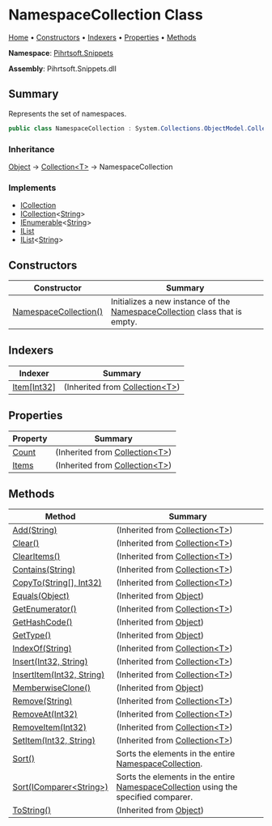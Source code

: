 # NamespaceCollection Class

[Home](../../../README.md) &#x2022; [Constructors](#constructors) &#x2022; [Indexers](#indexers) &#x2022; [Properties](#properties) &#x2022; [Methods](#methods)

**Namespace**: [Pihrtsoft.Snippets](../README.md)

**Assembly**: Pihrtsoft\.Snippets\.dll

## Summary

Represents the set of namespaces\.

```csharp
public class NamespaceCollection : System.Collections.ObjectModel.Collection<string>
```

### Inheritance

[Object](https://docs.microsoft.com/en-us/dotnet/api/system.object) &#x2192; [Collection\<T>](https://docs.microsoft.com/en-us/dotnet/api/system.collections.objectmodel.collection-1) &#x2192; NamespaceCollection

### Implements

* [ICollection](https://docs.microsoft.com/en-us/dotnet/api/system.collections.icollection)
* [ICollection](https://docs.microsoft.com/en-us/dotnet/api/system.collections.generic.icollection-1)\<[String](https://docs.microsoft.com/en-us/dotnet/api/system.string)>
* [IEnumerable](https://docs.microsoft.com/en-us/dotnet/api/system.collections.generic.ienumerable-1)\<[String](https://docs.microsoft.com/en-us/dotnet/api/system.string)>
* [IList](https://docs.microsoft.com/en-us/dotnet/api/system.collections.ilist)
* [IList](https://docs.microsoft.com/en-us/dotnet/api/system.collections.generic.ilist-1)\<[String](https://docs.microsoft.com/en-us/dotnet/api/system.string)>

## Constructors

| Constructor | Summary |
| ----------- | ------- |
| [NamespaceCollection()](-ctor/README.md) | Initializes a new instance of the [NamespaceCollection](./README.md) class that is empty\. |

## Indexers

| Indexer | Summary |
| ------- | ------- |
| [Item\[Int32\]](https://docs.microsoft.com/en-us/dotnet/api/system.collections.objectmodel.collection-1.item) |  \(Inherited from [Collection\<T>](https://docs.microsoft.com/en-us/dotnet/api/system.collections.objectmodel.collection-1)\) |

## Properties

| Property | Summary |
| -------- | ------- |
| [Count](https://docs.microsoft.com/en-us/dotnet/api/system.collections.objectmodel.collection-1.count) |  \(Inherited from [Collection\<T>](https://docs.microsoft.com/en-us/dotnet/api/system.collections.objectmodel.collection-1)\) |
| [Items](https://docs.microsoft.com/en-us/dotnet/api/system.collections.objectmodel.collection-1.items) |  \(Inherited from [Collection\<T>](https://docs.microsoft.com/en-us/dotnet/api/system.collections.objectmodel.collection-1)\) |

## Methods

| Method | Summary |
| ------ | ------- |
| [Add(String)](https://docs.microsoft.com/en-us/dotnet/api/system.collections.objectmodel.collection-1.add) |  \(Inherited from [Collection\<T>](https://docs.microsoft.com/en-us/dotnet/api/system.collections.objectmodel.collection-1)\) |
| [Clear()](https://docs.microsoft.com/en-us/dotnet/api/system.collections.objectmodel.collection-1.clear) |  \(Inherited from [Collection\<T>](https://docs.microsoft.com/en-us/dotnet/api/system.collections.objectmodel.collection-1)\) |
| [ClearItems()](https://docs.microsoft.com/en-us/dotnet/api/system.collections.objectmodel.collection-1.clearitems) |  \(Inherited from [Collection\<T>](https://docs.microsoft.com/en-us/dotnet/api/system.collections.objectmodel.collection-1)\) |
| [Contains(String)](https://docs.microsoft.com/en-us/dotnet/api/system.collections.objectmodel.collection-1.contains) |  \(Inherited from [Collection\<T>](https://docs.microsoft.com/en-us/dotnet/api/system.collections.objectmodel.collection-1)\) |
| [CopyTo(String\[\], Int32)](https://docs.microsoft.com/en-us/dotnet/api/system.collections.objectmodel.collection-1.copyto) |  \(Inherited from [Collection\<T>](https://docs.microsoft.com/en-us/dotnet/api/system.collections.objectmodel.collection-1)\) |
| [Equals(Object)](https://docs.microsoft.com/en-us/dotnet/api/system.object.equals) |  \(Inherited from [Object](https://docs.microsoft.com/en-us/dotnet/api/system.object)\) |
| [GetEnumerator()](https://docs.microsoft.com/en-us/dotnet/api/system.collections.objectmodel.collection-1.getenumerator) |  \(Inherited from [Collection\<T>](https://docs.microsoft.com/en-us/dotnet/api/system.collections.objectmodel.collection-1)\) |
| [GetHashCode()](https://docs.microsoft.com/en-us/dotnet/api/system.object.gethashcode) |  \(Inherited from [Object](https://docs.microsoft.com/en-us/dotnet/api/system.object)\) |
| [GetType()](https://docs.microsoft.com/en-us/dotnet/api/system.object.gettype) |  \(Inherited from [Object](https://docs.microsoft.com/en-us/dotnet/api/system.object)\) |
| [IndexOf(String)](https://docs.microsoft.com/en-us/dotnet/api/system.collections.objectmodel.collection-1.indexof) |  \(Inherited from [Collection\<T>](https://docs.microsoft.com/en-us/dotnet/api/system.collections.objectmodel.collection-1)\) |
| [Insert(Int32, String)](https://docs.microsoft.com/en-us/dotnet/api/system.collections.objectmodel.collection-1.insert) |  \(Inherited from [Collection\<T>](https://docs.microsoft.com/en-us/dotnet/api/system.collections.objectmodel.collection-1)\) |
| [InsertItem(Int32, String)](https://docs.microsoft.com/en-us/dotnet/api/system.collections.objectmodel.collection-1.insertitem) |  \(Inherited from [Collection\<T>](https://docs.microsoft.com/en-us/dotnet/api/system.collections.objectmodel.collection-1)\) |
| [MemberwiseClone()](https://docs.microsoft.com/en-us/dotnet/api/system.object.memberwiseclone) |  \(Inherited from [Object](https://docs.microsoft.com/en-us/dotnet/api/system.object)\) |
| [Remove(String)](https://docs.microsoft.com/en-us/dotnet/api/system.collections.objectmodel.collection-1.remove) |  \(Inherited from [Collection\<T>](https://docs.microsoft.com/en-us/dotnet/api/system.collections.objectmodel.collection-1)\) |
| [RemoveAt(Int32)](https://docs.microsoft.com/en-us/dotnet/api/system.collections.objectmodel.collection-1.removeat) |  \(Inherited from [Collection\<T>](https://docs.microsoft.com/en-us/dotnet/api/system.collections.objectmodel.collection-1)\) |
| [RemoveItem(Int32)](https://docs.microsoft.com/en-us/dotnet/api/system.collections.objectmodel.collection-1.removeitem) |  \(Inherited from [Collection\<T>](https://docs.microsoft.com/en-us/dotnet/api/system.collections.objectmodel.collection-1)\) |
| [SetItem(Int32, String)](https://docs.microsoft.com/en-us/dotnet/api/system.collections.objectmodel.collection-1.setitem) |  \(Inherited from [Collection\<T>](https://docs.microsoft.com/en-us/dotnet/api/system.collections.objectmodel.collection-1)\) |
| [Sort()](Sort/README.md#Pihrtsoft_Snippets_NamespaceCollection_Sort) | Sorts the elements in the entire [NamespaceCollection](./README.md)\. |
| [Sort(IComparer\<String>)](Sort/README.md#Pihrtsoft_Snippets_NamespaceCollection_Sort_System_Collections_Generic_IComparer_System_String__) | Sorts the elements in the entire [NamespaceCollection](./README.md) using the specified comparer\. |
| [ToString()](https://docs.microsoft.com/en-us/dotnet/api/system.object.tostring) |  \(Inherited from [Object](https://docs.microsoft.com/en-us/dotnet/api/system.object)\) |


